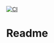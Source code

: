 [![CI](https://github.com/ButtNowroze/Webtech/actions/workflows/tests.yml/badge.svg)](https://github.com/ButtNowroze/Webtech/actions/workflows/tests.yml)

# Readme

